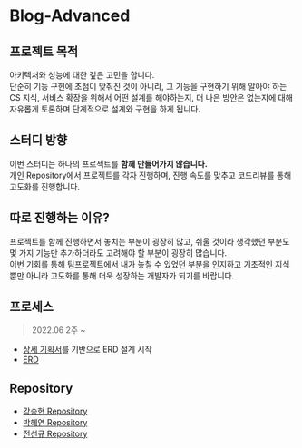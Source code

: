 # Blog-Advanced
## 프로젝트 목적
아키텍처와 성능에 대한 깊은 고민을 합니다.  
단순히 기능 구현에 초점이 맞춰진 것이 아니라, 그 기능을 구현하기 위해 알아야 하는 CS 지식, 서비스 확장을 위해서 어떤 설계를 해야하는지, 더 나은 방안은 없는지에 대해 자유롭게 토론하며 단계적으로 설계와 구현을 하게 됩니다.

## 스터디 방향
이번 스터디는 하나의 프로젝트를 **함께 만들어가지 않습니다.**  
개인 Repository에서 프로젝트를 각자 진행하며, 진행 속도를 맞추고 코드리뷰를 통해 고도화를 진행합니다.  

## 따로 진행하는 이유?
프로젝트를 함께 진행하면서 놓치는 부분이 굉장히 많고, 쉬울 것이라 생각했던 부분도 몇 가지 기능만 추가하더라도 고려해야 할 부분이 굉장히 많습니다.  
이번 기회를 통해 팀프로젝트에서 내가 놓칠 수 있었던 부분을 인지하고 기초적인 지식뿐만 아니라 고도화를 통해 더욱 성장하는 개발자가 되기를 바랍니다.

## 프로세스
> 2022.06 2주 ~
- [상세 기획서](https://github.com/Well-Founded-Confidence/Blog-Advanced/wiki/%EA%B2%8C%EC%8B%9C%ED%8C%90-%EC%83%81%EC%84%B8-%EA%B8%B0%ED%9A%8D%EC%84%9C)를 기반으로 ERD 설계 시작
- [ERD](https://dbdiagram.io/d/62a602609921fe2a96ea37e4)
## Repository
- [강승현 Repository](https://github.com/CODe5753/Blog-Advanced)
- [박혜연 Repository](https://github.com/hyntato/Blog-Advanced)
- [전선규 Repository](https://github.com/sungyujeon/blog-advanced.git)

